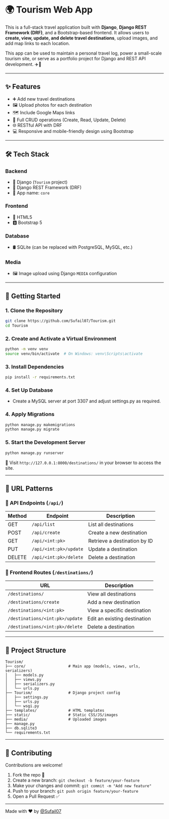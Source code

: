 
# 🌍 Tourism Web App

This is a full-stack travel application built with **Django**, **Django REST Framework (DRF)**, and a Bootstrap-based frontend. It allows users to **create, view, update, and delete travel destinations**, upload images, and add map links to each location.

This app can be used to maintain a personal travel log, power a small-scale tourism site, or serve as a portfolio project for Django and REST API development. ✈️🧳

---

## ✨ Features

- ➕ Add new travel destinations  
- 🖼️ Upload photos for each destination  
- 🗺️ Include Google Maps links  
- 🔄 Full CRUD operations (Create, Read, Update, Delete)  
- 🌐 RESTful API with DRF  
- 💻 Responsive and mobile-friendly design using Bootstrap  

---

## 🛠️ Tech Stack

### Backend
- 🐍 Django (`Tourism` project)
- 🔗 Django REST Framework (DRF)
- 📁 App name: `core`

### Frontend
- 🧱 HTML5
- 🅱️ Bootstrap 5

### Database
- 🛢️ SQLite (can be replaced with PostgreSQL, MySQL, etc.)

### Media
- 🖼️ Image upload using Django `MEDIA` configuration

---

## 🚀 Getting Started

### 1. Clone the Repository

```bash
git clone https://github.com/Sufail07/Tourism.git
cd Tourism
````

### 2. Create and Activate a Virtual Environment

```bash
python -m venv venv
source venv/bin/activate  # On Windows: venv\Scripts\activate
```

### 3. Install Dependencies

```bash
pip install -r requirements.txt
```

### 4. Set Up Database

- Create a MySQL server at port 3307 and adjust settings.py as required.

### 4. Apply Migrations

```bash
python manage.py makemigrations
python manage.py migrate
```

### 5. Start the Development Server

```bash
python manage.py runserver
```

📍 Visit `http://127.0.0.1:8000/destinations/` in your browser to access the site.

---

## 🔗 URL Patterns

### 🔹 API Endpoints (`/api/`)

| Method | Endpoint               | Description                  |
| ------ | ---------------------- | ---------------------------- |
| GET    | `/api/list`            | List all destinations        |
| POST   | `/api/create`          | Create a new destination     |
| GET    | `/api/<int:pk>`        | Retrieve a destination by ID |
| PUT    | `/api/<int:pk>/update` | Update a destination         |
| DELETE | `/api/<int:pk>/delete` | Delete a destination         |

### 🔸 Frontend Routes (`/destinations/`)

| URL                             |  Description                  |
| ------------------------------- |  ---------------------------- |
| `/destinations/`                |  View all destinations        |
| `/destinations/create`          |  Add a new destination        |
| `/destinations/<int:pk>`        |  View a specific destination  |
| `/destinations/<int:pk>/update` |  Edit an existing destination |
| `/destinations/<int:pk>/delete` |  Delete a destination         |

---

## 📁 Project Structure

```
Tourism/
├── core/                   # Main app (models, views, urls, serializers)
│   ├── models.py
│   ├── views.py
│   ├── serializers.py
│   └── urls.py
├── Tourism/                # Django project config
│   ├── settings.py
│   ├── urls.py
│   └── wsgi.py
├── templates/              # HTML templates
├── static/                 # Static CSS/JS/images
├── media/                  # Uploaded images
├── manage.py
├── db.sqlite3
└── requirements.txt
```

---

## 🤝 Contributing

Contributions are welcome!

1. Fork the repo 🍴
2. Create a new branch: `git checkout -b feature/your-feature`
3. Make your changes and commit: `git commit -m "Add new feature"`
4. Push to your branch: `git push origin feature/your-feature`
5. Open a Pull Request ✅

---


Made with ❤️ by [@Sufail07](https://github.com/Sufail07)
